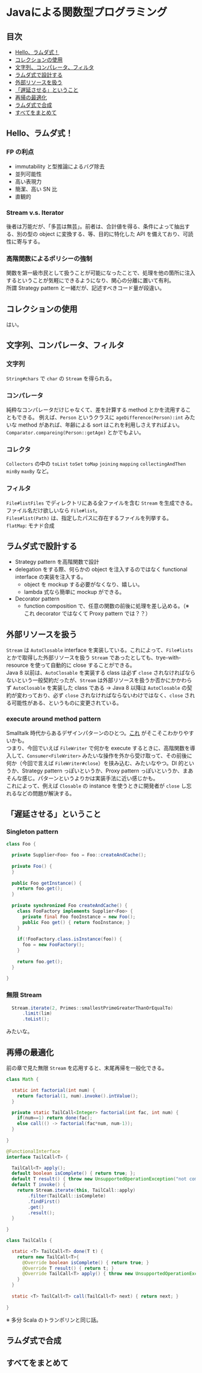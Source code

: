 # Javaによる関数型プログラミング

## 目次
- [Hello、ラムダ式！](#Hello、ラムダ式！)
- [コレクションの使用](#コレクションの使用)
- [文字列、コンパレータ、フィルタ](#文字列、コンパレータ、フィルタ)
- [ラムダ式で設計する](#ラムダ式で設計する)
- [外部リソースを扱う](#外部リソースを扱う)
- [「遅延させる」ということ](#「遅延させる」ということ)
- [再帰の最適化](#再帰の最適化)
- [ラムダ式で合成](#ラムダ式で合成)
- [すべてをまとめて](#すべてをまとめて)


## Hello、ラムダ式！

### FP の利点
- immutability と型推論によるバグ除去
- 並列可能性
- 高い表現力
- 簡潔、高い SN 比
- 直観的

### Stream v.s. Iterator
後者は万能だが、「多芸は無芸」。前者は、合計値を得る、条件によって抽出する、別の型の object に変換する、等、目的に特化した API を備えており、可読性に寄与する。

### 高階関数によるポリシーの強制
関数を第一級市民として扱うことが可能になったことで、処理を他の箇所に注入するということが気軽にできるようになり、関心の分離に置いて有利。  
所謂 Strategy pattern と一緒だが、記述すべきコード量が段違い。

## コレクションの使用
はい。

## 文字列、コンパレータ、フィルタ

### 文字列
`String#chars` で `char` の `Stream` を得られる。

### コンパレータ
純粋なコンパレータだけじゃなくて、差を計算する method とかを流用することもできる。
例えば、`Person` というクラスに `ageDifference(Person):int` みたいな method があれば、年齢による sort はこれを利用しさえすればよい。
`Comparator.compareing(Person::getAge)` とかでもよい。

### コレクタ
`Collectors` の中の `toList` `toSet` `toMap` `joining` `mapping` `collectingAndThen` `minBy` `maxBy` など。

### フィルタ
`File#listFiles` でディレクトリにある全ファイルを含む `Stream` を生成できる。ファイル名だけ欲しいなら `File#list`。  
`Files#list(Path)` は、指定したパスに存在するファイルを列挙する。  
`flatMap`: モナド合成

## ラムダ式で設計する
- Strategy pattern を高階関数で設計
- delegation をする際、何らかの object を注入するのではなく functional interface の実装を注入する。
  - object を mockup する必要がなくなり、嬉しい。
  - lambda 式なら簡単に mockup ができる。
- Decorator pattern
  - function composition で、任意の関数の前後に処理を差し込める。（※ これ decorator ではなくて Proxy pattern では？？）

## 外部リソースを扱う
`Stream` は `AutoClosable` interface を実装している。これによって、`File#lists` とかで取得した外部リソースを扱う `Stream` であったとしても、trye-with-resource を使って自動的に close することができる。  
Java 8 以前は、`AutoClosable` を実装する class は必ず `close` されなければならないという一般契約だったが、`Stream` は外部リソースを扱うか否かにかかわらず `AutoClosable` を実装した class である -> Java 8 以降は `AutoClosable` の契約が変わっており、必ず `close` されなければならないわけではなく、`close` される可能性がある、というものに変更されている。

### execute around method pattern
Smalltalk 時代からあるデザインパターンのひとつ。[これ](https://www.dontpanicblog.co.uk/2020/11/28/execute-around-idiom-in-java/) がそこそこわかりやすいかも。  
つまり、今回でいえば `FileWriter` で何かを execute するときに、高階関数を導入して、`Consumer<FileWriter>` みたいな操作を外から受け取って、その前後に何か（今回で言えば `FileWriter#close`）を挟み込む、みたいなやつ。DI 的というか、Strategy pattern っぽいというか、Proxy pattern っぽいというか、まあそんな感じ。パターンというよりかは実装手法に近い感じかも。  
これによって、例えば `Closable` の instance を使うときに開発者が `close` し忘れるなどの問題が解決する。

## 「遅延させる」ということ

### Singleton pattern
```java
class Foo {

  private Supplier<Foo> foo = Foo::createAndCache();
  
  private Foo() {
  }
  
  public Foo getInstance() {
    return foo.get();
  }
  
  private synchronized Foo createAndCache() {
    class FooFactory implements Supplier<Foo> {
      private final Foo fooInstance = new Foo();
      public Foo get() { return fooInstance; }
    }
    
    if(!FooFactory.class.isInstance(foo)) {
      foo = new FooFactory();
    }
    
    return foo.get();
  }
  
}
```

### 無限 Stream
```java
  Stream.iterate(2, Primes::smallestPrimeGreaterThanOrEqualTo)
      .limit(lim)
      .toList();
```
みたいな。

## 再帰の最適化
前の章で見た無限 `Stream` を応用すると、末尾再帰を一般化できる。
```java
class Math {

  static int factorial(int num) {
    return factorial(1, num).invoke().intValue();
  }

  private static TailCall<Integer> factorial(int fac, int num) {
    if(num==1) return done(fac);
    else call(() -> factorial(fac*num, num-1));
  }
  
}
```
```java
@FunctionalInterface
interface TailCall<T> {

  TailCall<T> apply();
  default boolean isComplete() { return true; };
  default T result() { throw new UnsupportedOperationException("not complete"); }
  default T invoke() {
    return Stream.iterate(this, TailCall::apply)
        .filter(TailCall::isComplete)
        .findFirst()
        .get()
        .result();
  }
  
}
```
```java
class TailCalls {

  static <T> TailCall<T> done(T t) {
    return new TailCall<T>{
      @Override boolean isComplete() { return true; }
      @Override T result() { return t; }
      @Override TailCall<T> apply() { throw new UnsupportedOperationException("already complete"); }
    }
  }
  
  static <T> TailCall<T> call(TailCall<T> next) { return next; }
  
}
```

※ 多分 Scala のトランポリンと同じ話。

## ラムダ式で合成
## すべてをまとめて
